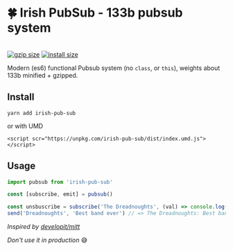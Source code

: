 <p align="center">
  <h1>🍀 Irish PubSub - 133b pubsub system</h1>
  <br>
  <a href="https://www.npmjs.org/package/irish-pub-sub"><a href="https://unpkg.com/irish-pub-sub/dist/index.min.umd.js"><img src="http://img.badgesize.io/https://unpkg.com/irish-pub-sub/dist/index.min.js?compression=gzip" alt="gzip size"></a> <a href="https://packagephobia.now.sh/result?p=irish-pub-sub"><img src="https://packagephobia.now.sh/badge?p=irish-pub-sub" alt="install size"></a>
</p>


Modern (es6) functional Pubsub system (no `class`, or `this`), weights about 133b minified + gzipped.

<h2>Install</h2>

`yarn add irish-pub-sub`

or with UMD

`<script scr="https://unpkg.com/irish-pub-sub/dist/index.umd.js"></script>`

<h2>Usage</h2>

```javascript
import pubsub from 'irish-pub-sub'

const [subscribe, emit] = pubsub()

const unsbuscribe = subscribe('The Dreadnoughts', (val) => console.log('The Dreadnoughts: ', val)) // returns unsubscribe method
send('Dreadnoughts', 'Best band ever') // => The Dreadnoughts: Best band ever
```

_Inspired by [developit/mitt](https://github.com/developit/mitt)_

_Don't use it in production_ 😅
